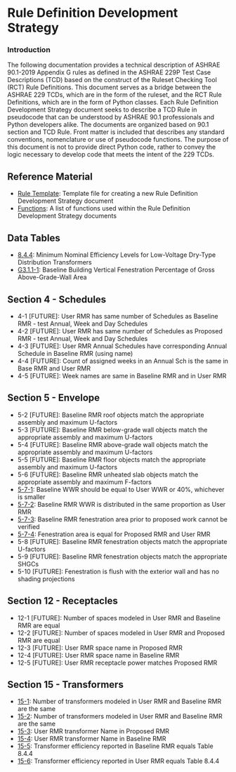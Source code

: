 # Rule Definition Development Strategy

### Introduction
The following documentation provides a technical description of ASHRAE 90.1-2019 Appendix G rules as defined in the ASHRAE 229P Test Case Descriptions (TCD) based on the construct of the Ruleset Checking Tool (RCT) Rule Definitions.  This document serves as a bridge between the ASHRAE 229 TCDs, which are in the form of the ruleset, and the RCT Rule Definitions, which are in the form of Python classes.  Each Rule Definition Development Strategy document seeks to describe a TCD Rule in pseudocode that can be understood by ASHRAE 90.1 professionals and Python developers alike.  The documents are organized based on 90.1 section and TCD Rule.  Front matter is included that describes any standard conventions, nomenclature or use of pseudocode functions.  The purpose of this document is not to provide direct Python code, rather to convey the logic necessary to develop code that meets the intent of the 229 TCDs.

## Reference Material
  * [Rule Template](_rule_template.md): Template file for creating a new Rule Definition Development Strategy document
  * [Functions](_functions.md): A list of functions used within the Rule Definition Development Strategy documents

## Data Tables
  * [8.4.4](data_tables/Table8-4-4.md): Minimum Nominal Efficiency Levels for Low-Voltage Dry-Type Distribution Transformers  
  * [G3.1.1-1](data_tables/Table3-1-1-1.md): Baseline Building Vertical Fenestration Percentage of Gross Above-Grade-Wall Area  

## Section 4 - Schedules
  * 4-1 [FUTURE]: User RMR has same number of Schedules as Baseline RMR - test Annual, Week and Day Schedules    
  * 4-2 [FUTURE]: User RMR has same number of Schedules as Proposed RMR - test Annual, Week and Day Schedules    
  * 4-3 [FUTURE]: User RMR Annual Schedules have corresponding Annual Schedule in Baseline RMR (using name)    
  * 4-4 [FUTURE]: Count of assigned weeks in an Annual Sch is the same in Base RMR and User RMR     
  * 4-5 [FUTURE]: Week names are same in Baseline RMR and in User RMR  

## Section 5 - Envelope
  * 5-2 [FUTURE]: Baseline RMR roof objects match the appropriate assembly and maximum U-factors
  * 5-3 [FUTURE]: Baseline RMR below-grade wall objects match the appropriate assembly and maximum U-factors
  * 5-4 [FUTURE]: Baseline RMR above-grade wall objects match the appropriate assembly and maximum U-factors
  * 5-5 [FUTURE]: Baseline RMR floor objects match the appropriate assembly and maximum U-factors
  * 5-6 [FUTURE]: Baseline RMR unheated slab objects match the appropriate assembly and maximum F-factors
  * [5-7-1](section5/Rule5-7-1.md): Baseline WWR should be equal to User WWR or 40%, whichever is smaller
  * [5-7-2](section5/Rule5-7-2.md): Baseline RMR WWR is distributed in the same proportion as User RMR  
  * [5-7-3](section5/Rule5-7-3.md): Baseline RMR fenestration area prior to proposed work cannot be verified  
  * [5-7-4](section5/Rule5-7-4.md): Fenestration area is equal for Proposed RMR and User RMR  
  * 5-8 [FUTURE]: Baseline RMR fenestration objects match the appropriate U-factors  
  * 5-9 [FUTURE]: Baseline RMR fenestration objects match the appropriate SHGCs 
  * 5-10 [FUTURE]: Fenestration is flush with the exterior wall and has no shading projections

## Section 12 - Receptacles
  * 12-1 [FUTURE]: Number of spaces modeled in User RMR and Baseline RMR are equal
  * 12-2 [FUTURE]: Number of spaces modeled in User RMR and Proposed RMR are equal
  * 12-3 [FUTURE]: User RMR space name in Proposed RMR 
  * 12-4 [FUTURE]: User RMR space name in Baseline RMR 
  * 12-5 [FUTURE]: User RMR receptacle power matches Proposed RMR

## Section 15 - Transformers
  * [15-1](section15/Rule15-1.md): Number of transformers modeled in User RMR and Baseline RMR are the same
  * [15-2](section15/Rule15-2.md): Number of transformers modeled in User RMR and Baseline RMR are the same
  * [15-3](section15/Rule15-3.md): User RMR transformer Name in Proposed RMR  
  * [15-4](section15/Rule15-4.md): User RMR transformer Name in Baseline RMR   
  * [15-5](section15/Rule15-5.md): Transformer efficiency reported in Baseline RMR equals Table 8.4.4  
  * [15-6](section15/Rule15-6.md): Transformer efficiency reported in User RMR equals Table 8.4.4  
